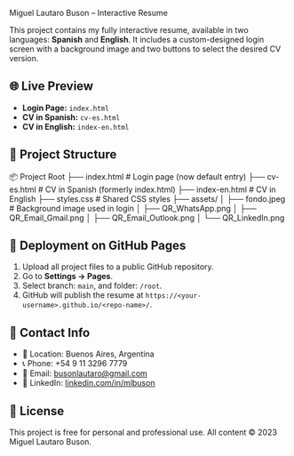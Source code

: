  Miguel Lautaro Buson – Interactive Resume

This project contains my fully interactive resume, available in two languages: **Spanish** and **English**. It includes a custom-designed login screen with a background image and two buttons to select the desired CV version.

## 🌐 Live Preview

- **Login Page:** `index.html`
- **CV in Spanish:** `cv-es.html`
- **CV in English:** `index-en.html`

## 📁 Project Structure

📦 Project Root
├── index.html # Login page (now default entry)
├── cv-es.html # CV in Spanish (formerly index.html)
├── index-en.html # CV in English
├── styles.css # Shared CSS styles
├── assets/
│ ├── fondo.jpeg # Background image used in login
│ ├── QR_WhatsApp.png
│ ├── QR_Email_Gmail.png
│ ├── QR_Email_Outlook.png
│ └── QR_LinkedIn.png

## 🚀 Deployment on GitHub Pages

1. Upload all project files to a public GitHub repository.
2. Go to **Settings → Pages**.
3. Select branch: `main`, and folder: `/root`.
4. GitHub will publish the resume at `https://<your-username>.github.io/<repo-name>/`.

## 🔗 Contact Info

- 📍 Location: Buenos Aires, Argentina
- 📞 Phone: +54 9 11 3296 7779
- 📧 Email: busonlautaro@gmail.com
- 🔗 LinkedIn: [linkedin.com/in/mlbuson](https://www.linkedin.com/in/mlbuson)

## 🧾 License

This project is free for personal and professional use. All content © 2023 Miguel Lautaro Buson.